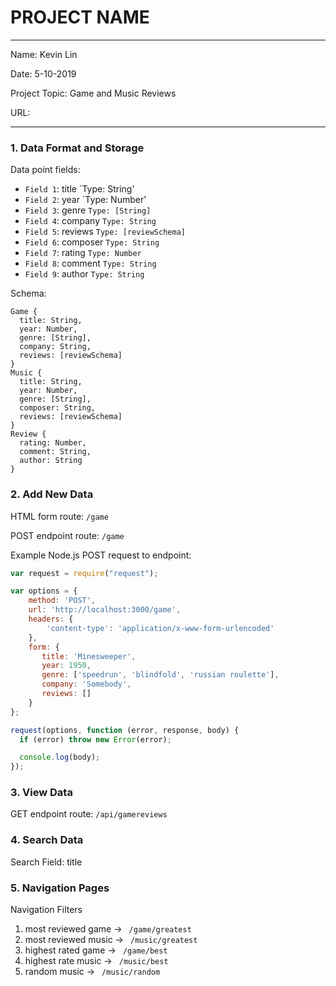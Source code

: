 
# PROJECT NAME

---

Name: Kevin Lin

Date: 5-10-2019

Project Topic: Game and Music Reviews

URL:

---


### 1. Data Format and Storage

Data point fields:
- `Field 1`: title       `Type: String'
- `Field 2`: year       `Type: Number'
- `Field 3`: genre       `Type: [String]`
- `Field 4`: company       `Type: String`
- `Field 5`: reviews       `Type: [reviewSchema]`
- `Field 6`: composer       `Type: String`
- `Field 7`: rating       `Type: Number`
- `Field 8`: comment       `Type: String`
- `Field 9`: author       `Type: String`

Schema:
```Model
Game {
  title: String,
  year: Number,
  genre: [String],
  company: String,
  reviews: [reviewSchema]
}
Music {
  title: String,
  year: Number,
  genre: [String],
  composer: String,
  reviews: [reviewSchema]
}
Review {
  rating: Number,
  comment: String,
  author: String
}
```

### 2. Add New Data

HTML form route: `/game`

POST endpoint route: `/game`

Example Node.js POST request to endpoint:
```javascript
var request = require("request");

var options = {
    method: 'POST',
    url: 'http://localhost:3000/game',
    headers: {
        'content-type': 'application/x-www-form-urlencoded'
    },
    form: {
       title: 'Minesweeper',
       year: 1950,
       genre: ['speedrun', 'blindfold', 'russian roulette'],
       company: 'Somebody',
       reviews: []
    }
};

request(options, function (error, response, body) {
  if (error) throw new Error(error);

  console.log(body);
});
```

### 3. View Data

GET endpoint route: `/api/gamereviews`

### 4. Search Data

Search Field: title

### 5. Navigation Pages

Navigation Filters
1. most reviewed game -> `  /game/greatest  `
2. most reviewed music -> `  /music/greatest  `
3. highest rated game -> `  /game/best  `
4. highest rate music -> `  /music/best  `
5. random music -> `  /music/random  `
